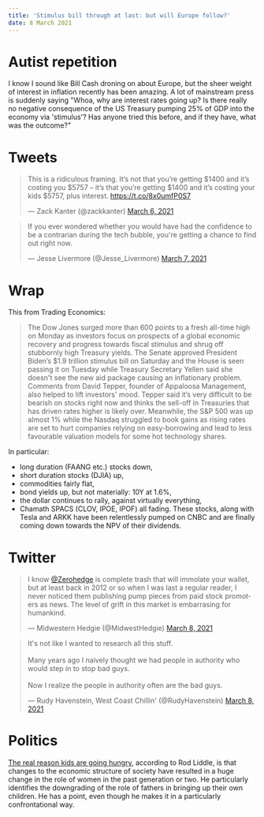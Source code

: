 ```yaml
---
title: 'Stimulus bill through at last: but will Europe follow?'
date: 8 March 2021
---
```


# Autist repetition

I know I sound like Bill Cash droning on about Europe, but the sheer weight of interest in inflation recently has been amazing. 
A lot of mainstream press is suddenly saying "Whoa, why are interest rates going up? Is there really no negative consequence of the US Treasury pumping 25% of GDP into the economy via 'stimulus'? Has anyone tried this before, and if they have, what was the outcome?"

# Tweets

<blockquote class="twitter-tweet"><p lang="en" dir="ltr">This is a ridiculous framing. It’s not that you’re getting $1400 and it’s costing you $5757 – it’s that you’re getting $1400 and it’s costing your kids $5757, plus interest. <a href="https://t.co/8x0umfP0S7">https://t.co/8x0umfP0S7</a></p>&mdash; Zack Kanter (@zackkanter) <a href="https://twitter.com/zackkanter/status/1368331005929480193?ref_src=twsrc%5Etfw">March 6, 2021</a></blockquote> <script async src="https://platform.twitter.com/widgets.js" charset="utf-8"></script> 

<blockquote class="twitter-tweet"><p lang="en" dir="ltr">If you ever wondered whether you would have had the confidence to be a contrarian during the tech bubble, you&#39;re getting a chance to find out right now.</p>&mdash; Jesse Livermore (@Jesse_Livermore) <a href="https://twitter.com/Jesse_Livermore/status/1368457406632574976?ref_src=twsrc%5Etfw">March 7, 2021</a></blockquote> <script async src="https://platform.twitter.com/widgets.js" charset="utf-8"></script> 

# Wrap

This from Trading Economics:

> The Dow Jones surged more than 600 points to a fresh all-time high on Monday as investors focus on prospects of a global economic recovery and progress towards fiscal stimulus and shrug off stubbornly high Treasury yields. The Senate approved President Biden’s $1.9 trillion stimulus bill on Saturday and the House is seen passing it on Tuesday while Treasury Secretary Yellen said she doesn't see the new aid package causing an inflationary problem. Comments from David Tepper, founder of Appaloosa Management, also helped to lift investors' mood. Tepper said it’s very difficult to be bearish on stocks right now and thinks the sell-off in Treasuries that has driven rates higher is likely over. Meanwhile, the S&P 500 was up almost 1% while the Nasdaq struggled to book gains as rising rates are set to hurt companies relying on easy-borrowing and lead to less favourable valuation models for some hot technology shares.

In particular:

- long duration (FAANG etc.) stocks down,
- short duration stocks (DJIA) up,
- commodities fairly flat,
- bond yields up, but not materially: 10Y at 1.6%,
- the dollar continues to rally, against virtually everything, 
- Chamath SPACS (CLOV, IPOE, IPOF) all fading. These stocks, along with Tesla and ARKK have been relentlessly pumped on CNBC and are finally coming down towards the NPV of their dividends.

# Twitter

<blockquote class="twitter-tweet"><p lang="en" dir="ltr">I know <a href="https://twitter.com/zerohedge?ref_src=twsrc%5Etfw">@Zerohedge</a> is complete trash that will immolate your wallet, but at least back in 2012 or so when I was last a regular reader, I never noticed them publishing pump pieces from paid stock promoters as news. The level of grift in this market is embarrasing for humankind.</p>&mdash; Midwestern Hedgie (@MidwestHedgie) <a href="https://twitter.com/MidwestHedgie/status/1368906857721589762?ref_src=twsrc%5Etfw">March 8, 2021</a></blockquote> <script async src="https://platform.twitter.com/widgets.js" charset="utf-8"></script> 

<blockquote class="twitter-tweet"><p lang="en" dir="ltr">It&#39;s not like I wanted to research all this stuff. <br><br>Many years ago I naively thought we had people in authority who would step in to stop bad guys. <br><br>Now I realize the people in authority often are the bad guys.</p>&mdash; Rudy Havenstein, West Coast Chillin&#39; (@RudyHavenstein) <a href="https://twitter.com/RudyHavenstein/status/1368999358553874432?ref_src=twsrc%5Etfw">March 8, 2021</a></blockquote> <script async src="https://platform.twitter.com/widgets.js" charset="utf-8"></script> 

# Politics

[The real reason kids are going hungry](https://www.spectator.co.uk/article/the-real-reasons-children-are-going-hungry), according to Rod Liddle, is that changes to the economic structure of society have resulted in a huge change in the role of women in the past generation or two. He particularly identifies the downgrading of the role of fathers in bringing up their own children. He has a point, even though he makes it in a particularly confrontational way.
